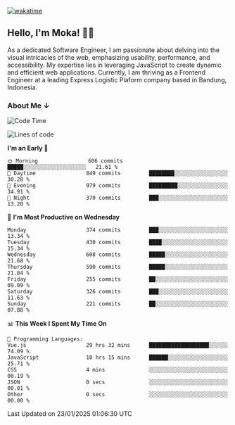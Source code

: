 [![wakatime](https://wakatime.com/badge/user/af9abd23-dba3-4dbe-973c-b045a9417a55.svg?style=social)](https://wakatime.com/@af9abd23-dba3-4dbe-973c-b045a9417a55)
## Hello, I'm Moka! 👋🏼


As a dedicated Software Engineer, I am passionate about delving into the visual intricacies of the web, emphasizing usability, performance, and accessibility. My expertise lies in leveraging JavaScript to create dynamic and efficient web applications. Currently, I am thriving as a Frontend Engineer at a leading Express Logistic Plaform company based in Bandung, Indonesia.

### About Me ↓

<!--START_SECTION:waka-->
![Code Time](http://img.shields.io/badge/Code%20Time-11%2C571%20hrs%2023%20mins-blue)

![Lines of code](https://img.shields.io/badge/From%20Hello%20World%20I%27ve%20Written-4.2%20million%20lines%20of%20code-blue)

**I'm an Early 🐤** 

```text
🌞 Morning                606 commits         █████░░░░░░░░░░░░░░░░░░░░   21.61 % 
🌆 Daytime                849 commits         ████████░░░░░░░░░░░░░░░░░   30.28 % 
🌃 Evening                979 commits         █████████░░░░░░░░░░░░░░░░   34.91 % 
🌙 Night                  370 commits         ███░░░░░░░░░░░░░░░░░░░░░░   13.20 % 
```
📅 **I'm Most Productive on Wednesday** 

```text
Monday                   374 commits         ███░░░░░░░░░░░░░░░░░░░░░░   13.34 % 
Tuesday                  430 commits         ████░░░░░░░░░░░░░░░░░░░░░   15.34 % 
Wednesday                608 commits         █████░░░░░░░░░░░░░░░░░░░░   21.68 % 
Thursday                 590 commits         █████░░░░░░░░░░░░░░░░░░░░   21.04 % 
Friday                   255 commits         ██░░░░░░░░░░░░░░░░░░░░░░░   09.09 % 
Saturday                 326 commits         ███░░░░░░░░░░░░░░░░░░░░░░   11.63 % 
Sunday                   221 commits         ██░░░░░░░░░░░░░░░░░░░░░░░   07.88 % 
```


📊 **This Week I Spent My Time On** 

```text
💬 Programming Languages: 
Vue.js                   29 hrs 32 mins      ███████████████████░░░░░░   74.09 % 
JavaScript               10 hrs 15 mins      ██████░░░░░░░░░░░░░░░░░░░   25.71 % 
CSS                      4 mins              ░░░░░░░░░░░░░░░░░░░░░░░░░   00.19 % 
JSON                     0 secs              ░░░░░░░░░░░░░░░░░░░░░░░░░   00.01 % 
Other                    0 secs              ░░░░░░░░░░░░░░░░░░░░░░░░░   00.00 % 
```


 Last Updated on 23/01/2025 01:06:30 UTC
<!--END_SECTION:waka-->
